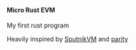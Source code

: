 #### Micro Rust EVM

My first rust program

Heavily inspired by [SputnikVM](https://github.com/rust-blockchain/evm) and [parity](https://github.com/openethereum/parity-ethereum)